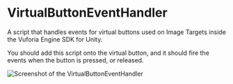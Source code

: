 # VirtualButtonEventHandler
A script that handles events for virtual buttons used on Image Targets inside the Vuforia Engine SDK for Unity.

You should add this script onto the virtual button, and it should fire the events when the button is pressed, or released.

![Screenshot of the VirtualButtonEventHandler](https://i.gyazo.com/bb4509cb87c20b4514567d071ab89e5d.png)
